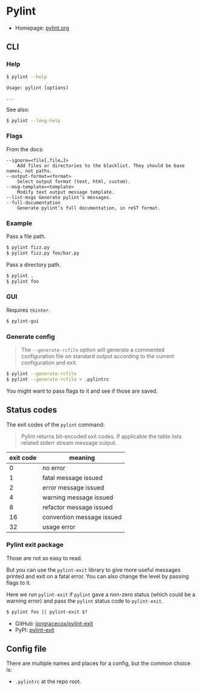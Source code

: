 # Pylint


- Homepage: [pylint.org](https://pylint.org/)


## CLI

### Help

```sh
$ pylint --help
```
```
Usage: pylint [options]

...
```

See also:


```sh
$ pylint --long-help
```

### Flags

From the docs:

```
--ignore=<file[,file…]>
 	Add files or directories to the blacklist. They should be base names, not paths.
--output-format=<format>
 	Select output format (text, html, custom).
--msg-template=<template>
 	Modify text output message template.
--list-msgs	Generate pylint’s messages.
--full-documentation
 	Generate pylint’s full documentation, in reST format.
```

### Example

Pass a file path.

```sh
$ pylint fizz.py
$ pylint fizz.py foo/bar.py
```

Pass a directory path.

```sh
$ pylint .
$ pylint foo
```

### GUI

Requires `tkinter`.

```sh
$ pylint-gui
```

### Generate config

> The `--generate-rcfile` option will generate a commented configuration file on standard output according to the current configuration and exit.

```sh
$ pylint --generate-rcfile
$ pylint --generate-rcfile > .pylintrc
```

You might want to pass flags to it and see if those are saved.


## Status codes

The exit codes of the `pylint` command:

> Pylint returns bit-encoded exit codes. If applicable the table lists related stderr stream message output.

exit code	| meaning
--- | --- 
0	| no error
1	| fatal message issued	
2	| error message issued	
4	| warning message issued	
8	| refactor message issued	
16	| convention message issued	 
32	| usage error	

### Pylint exit package

Those are not so easy to read.

But you can use the `pylint-exit` library to give more useful messages printed and exit on a fatal error. You can also change the level by passing flags to it.

Here we run `pylint-exit` if `pylint` gave a non-zero status (which could be a warning error) and pass the `pylint` status code to `pylint-exit`.

```sh
$ pylint foo || pylint-exit $?
```

- GitHub: [jongracecox/pylint-exit](https://github.com/jongracecox/pylint-exit)
- PyPI: [pylint-exit](https://pypi.org/project/pylint-exit/)


## Config file

There are multiple names and places for a config, but the common choice is:

- `.pylintrc` at the repo root.

